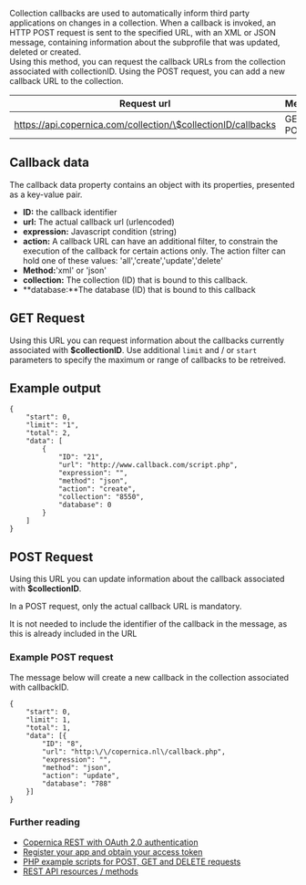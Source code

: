 Collection callbacks are used to automatically inform third party
applications on changes in a collection. When a callback is invoked, an
HTTP POST request is sent to the specified URL, with an XML or JSON
message, containing information about the subprofile that was updated,
deleted or created. \
 Using this method, you can request the callback URLs from the
collection associated with collectionID. Using the POST request, you can
add a new callback URL to the collection.

| Request url | Methods | Parameters |
| --- | --- | --- |
| https://api.copernica.com/collection/\$collectionID/callbacks | GET, POST | limit, start |

Callback data
-------------

The callback data property contains an object with its properties,
presented as a key-value pair.

-   **ID:** the callback identifier
-   **url:** The actual callback url (urlencoded)
-   **expression:** Javascript condition (string)
-   **action:** A callback URL can have an additional filter, to
    constrain the execution of the callback for certain actions only.
    The action filter can hold one of these values:
    'all','create','update','delete'
-   **Method:**'xml' or 'json'
-   **collection:** The collection (ID) that is bound to this callback.
-   **database:**The database (ID) that is bound to this callback

GET Request
-----------

Using this URL you can request information about the callbacks currently
associated with **\$collectionID**. Use additional `limit` and / or
`start` parameters to specify the maximum or range of callbacks to be
retreived.

Example output
--------------

~~~~ {.language-javascript}
{
    "start": 0,
    "limit": "1",
    "total": 2,
    "data": [
        {
            "ID": "21",
            "url": "http://www.callback.com/script.php",
            "expression": "",
            "method": "json",
            "action": "create",
            "collection": "8550",
            "database": 0
        }
    ]
}
~~~~

POST Request
------------

Using this URL you can update information about the callback associated
with **\$collectionID**.

In a POST request, only the actual callback URL is mandatory.

It is not needed to include the identifier of the callback in the
message, as this is already included in the URL

### Example POST request

The message below will create a new callback in the collection
associated with callbackID.

~~~~ {.language-javascript}
{
    "start": 0,
    "limit": 1,
    "total": 1,
    "data": [{
        "ID": "8",
        "url": "http:\/\/copernica.nl\/callback.php",
        "expression": "",
        "method": "json",
        "action": "update",
        "database": "788"
    }]
}
~~~~

### Further reading

-   [Copernica REST with OAuth 2.0
    authentication](./setting-up-copernica-rest-service.md)
-   [Register your app and obtain your access
    token](./register-your-app-on-copernica-com.md)
-   [PHP example scripts for POST, GET and DELETE requests](./example-get-post-and-delete-requests.md)
-   [REST API resources / methods](requests-index.html)

